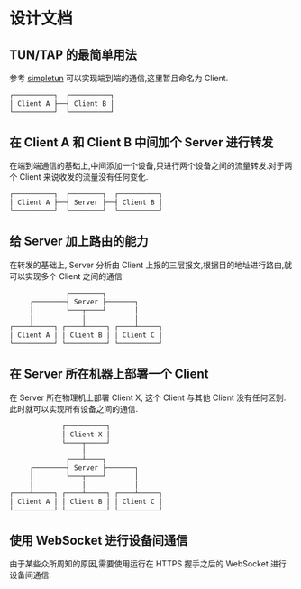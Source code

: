 # 设计文档

## TUN/TAP 的最简单用法

参考 [simpletun](https://github.com/gregnietsky/simpletun) 可以实现端到端的通信,这里暂且命名为 Client.

```txt
┌──────────┐  ┌──────────┐
│ Client A ├──┤ Client B │
└──────────┘  └──────────┘
```

## 在 Client A 和 Client B 中间加个 Server 进行转发

在端到端通信的基础上,中间添加一个设备,只进行两个设备之间的流量转发.对于两个 Client 来说收发的流量没有任何变化.

```txt
┌──────────┐  ┌────────┐  ┌──────────┐
│ Client A ├──┤ Server ├──┤ Client B │
└──────────┘  └────────┘  └──────────┘
```

## 给 Server 加上路由的能力

在转发的基础上, Server 分析由 Client 上报的三层报文,根据目的地址进行路由,就可以实现多个 Client 之间的通信

```txt
              ┌────────┐
     ┌────────┤ Server ├───────┐
     │        └───┬────┘       │
     │            │            │
┌────┴─────┐ ┌────┴─────┐ ┌────┴─────┐
│ Client A │ │ Client B │ │ Client C │
└──────────┘ └──────────┘ └──────────┘
```

## 在 Server 所在机器上部署一个 Client

在 Server 所在物理机上部署 Client X, 这个 Client 与其他 Client 没有任何区别. 此时就可以实现所有设备之间的通信.

```txt
             ┌──────────┐
             │ Client X │
             └────┬─────┘
                  │
              ┌───┴────┐
     ┌────────┤ Server ├───────┐
     │        └───┬────┘       │
     │            │            │
┌────┴─────┐ ┌────┴─────┐ ┌────┴─────┐
│ Client A │ │ Client B │ │ Client C │
└──────────┘ └──────────┘ └──────────┘
```

## 使用 WebSocket 进行设备间通信

由于某些众所周知的原因,需要使用运行在 HTTPS 握手之后的 WebSocket 进行设备间通信.
